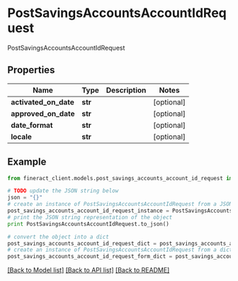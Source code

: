 # PostSavingsAccountsAccountIdRequest

PostSavingsAccountsAccountIdRequest

## Properties

Name | Type | Description | Notes
------------ | ------------- | ------------- | -------------
**activated_on_date** | **str** |  | [optional] 
**approved_on_date** | **str** |  | [optional] 
**date_format** | **str** |  | [optional] 
**locale** | **str** |  | [optional] 

## Example

```python
from fineract_client.models.post_savings_accounts_account_id_request import PostSavingsAccountsAccountIdRequest

# TODO update the JSON string below
json = "{}"
# create an instance of PostSavingsAccountsAccountIdRequest from a JSON string
post_savings_accounts_account_id_request_instance = PostSavingsAccountsAccountIdRequest.from_json(json)
# print the JSON string representation of the object
print PostSavingsAccountsAccountIdRequest.to_json()

# convert the object into a dict
post_savings_accounts_account_id_request_dict = post_savings_accounts_account_id_request_instance.to_dict()
# create an instance of PostSavingsAccountsAccountIdRequest from a dict
post_savings_accounts_account_id_request_form_dict = post_savings_accounts_account_id_request.from_dict(post_savings_accounts_account_id_request_dict)
```
[[Back to Model list]](../README.md#documentation-for-models) [[Back to API list]](../README.md#documentation-for-api-endpoints) [[Back to README]](../README.md)


